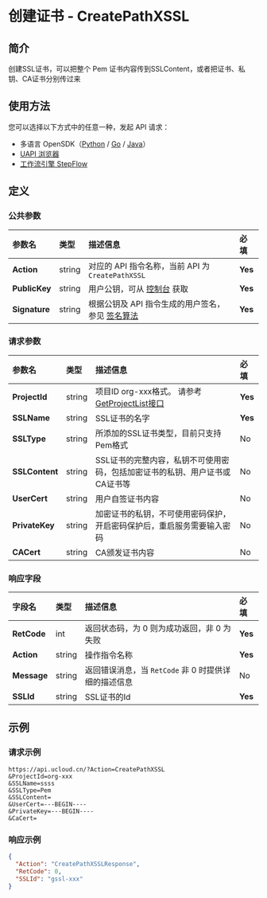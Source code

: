 # 创建证书 - CreatePathXSSL

## 简介

创建SSL证书，可以把整个 Pem 证书内容传到SSLContent，或者把证书、私钥、CA证书分别传过来





## 使用方法

您可以选择以下方式中的任意一种，发起 API 请求：
- 多语言 OpenSDK（[Python](https://github.com/ucloud/ucloud-sdk-python3) / [Go](https://github.com/ucloud/ucloud-sdk-go) / [Java](https://github.com/ucloud/ucloud-sdk-java)）
- [UAPI 浏览器](https://console.ucloud.cn/uapi/detail?id=CreatePathXSSL)
- [工作流引擎 StepFlow](https://console.ucloud.cn/stepflow/manage/)

## 定义

### 公共参数

| 参数名 | 类型 | 描述信息 | 必填 |
|:---|:---|:---|:---|
| **Action**     | string  | 对应的 API 指令名称，当前 API 为 `CreatePathXSSL`                        | **Yes** |
| **PublicKey**  | string  | 用户公钥，可从 [控制台](https://console.ucloud.cn/uapi/apikey) 获取                                             | **Yes** |
| **Signature**  | string  | 根据公钥及 API 指令生成的用户签名，参见 [签名算法](api/summary/signature.md)  | **Yes** |

### 请求参数

| 参数名 | 类型 | 描述信息 | 必填 |
|:---|:---|:---|:---|
| **ProjectId** | string | 项目ID org-xxx格式。 请参考[GetProjectList接口](api/summary/get_project_list) |**Yes**|
| **SSLName** | string | SSL证书的名字 |**Yes**|
| **SSLType** | string | 所添加的SSL证书类型，目前只支持Pem格式 |No|
| **SSLContent** | string | SSL证书的完整内容，私钥不可使用密码，包括加密证书的私钥、用户证书或CA证书等 |No|
| **UserCert** | string | 用户自签证书内容 |No|
| **PrivateKey** | string | 加密证书的私钥，不可使用密码保护，开启密码保护后，重启服务需要输入密码 |No|
| **CACert** | string | CA颁发证书内容 |No|

### 响应字段

| 字段名 | 类型 | 描述信息 | 必填 |
|:---|:---|:---|:---|
| **RetCode** | int | 返回状态码，为 0 则为成功返回，非 0 为失败 |**Yes**|
| **Action** | string | 操作指令名称 |**Yes**|
| **Message** | string | 返回错误消息，当 `RetCode` 非 0 时提供详细的描述信息 |No|
| **SSLId** | string | SSL证书的Id |**Yes**|




## 示例

### 请求示例
    
```
https://api.ucloud.cn/?Action=CreatePathXSSL
&ProjectId=org-xxx
&SSLName=ssss
&SSLType=Pem
&SSLContent=
&UserCert=---BEGIN----
&PrivateKey=---BEGIN----
&CaCert=
```

### 响应示例
    
```json
{
  "Action": "CreatePathXSSLResponse",
  "RetCode": 0,
  "SSLId": "gssl-xxx"
}
```





